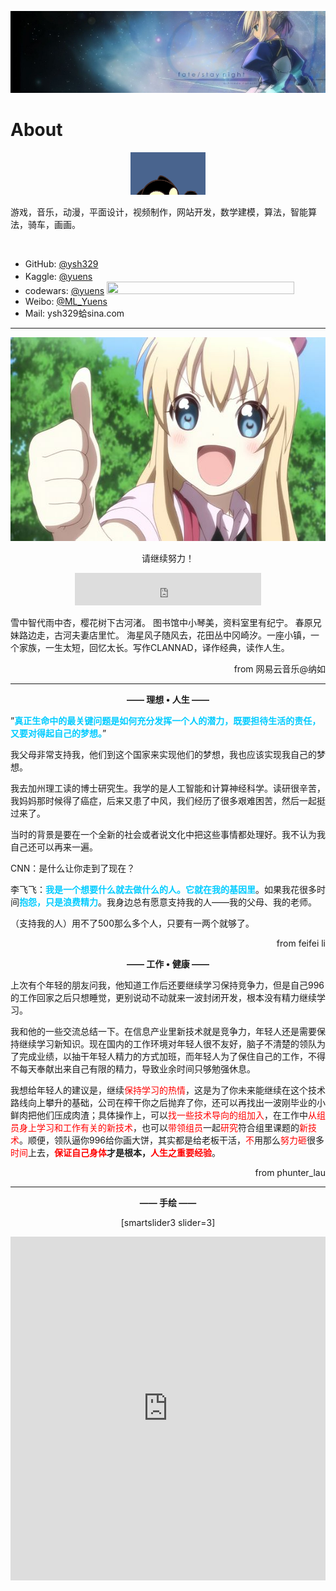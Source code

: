 [![header](../assets/header01.jpg)](https://yuenshome.github.io)

# About

<p style="text-align: center;"><img class="alignleft wp-image-169 size-full" src="./assets/cat.gif" alt="13_avatar_middle" width="120" height="68" /></p>
游戏，音乐，动漫，平面设计，视频制作，网站开发，数学建模，算法，智能算法，骑车，画画。<!--more-->

<a href="http://mail.qq.com/cgi-bin/qm_share?t=qm_mailme&amp;email=M1dSQVhRX0ZWSXNCQh1QXF4" target="_blank"><img src="http://rescdn.qqmail.com/zh_CN/htmledition/images/function/qm_open/ico_mailme_02.png" alt="" /></a>
<ul>
	<li>GitHub: <a href="https://github.com/ysh329" target="_blank">@ysh329</a></li>
	<li>Kaggle: <a href="https://www.kaggle.com/yuenshome" target="_blank">@yuens</a> <img class="" src="https://www.kaggle.com/static/images/tiers/novice@192.png" alt="" width="17" height="17" /></li>
	<li>codewars: <a href="https://www.codewars.com/users/yuens" target="_blank">@yuens</a> <img class="alignnone" src="https://www.codewars.com/users/yuens/badges/small" alt="" width="300" height="20" /></li>
	<li>Weibo: <a href="http://weibo.com/u/1181564472" target="_blank">@ML_Yuens</a></li>
	<li>Mail: ysh329蛤sina.com</li>
</ul>

<hr />
<p style="text-align: left;"><img class="alignnone wp-image-187 size-full aligncenter" src="./assets/hardwork.jpg" alt="" width="580" height="326" /></p>
<p style="text-align: center;">请继续努力！</p>
<p style="text-align: center;"><iframe width="298" height="52" frameborder="no" border="0" marginwidth="0" marginheight="0" src="http://music.163.com/outchain/player?type=2&amp;id=849929&amp;auto=1&amp;height=32"></iframe></p>
雪中智代雨中杏，樱花树下古河渚。 图书馆中小琴美，资料室里有纪宁。 春原兄妹路边走，古河夫妻店里忙。 海星风子随风去，花田丛中冈崎汐。一座小镇，一个家族，一生太短，回忆太长。写作CLANNAD，译作经典，读作人生。
<p style="text-align: right;">from 网易云音乐@纳如</p>


<hr />
<p style="text-align: center;"><strong>—— 理想 • 人生 ——</strong></p>
”<strong><span style="color: #00ccff;">真正生命中的最关键问题是如何充分发挥一个人的潜力，既要担待生活的责任，又要对得起自己的梦想。</span></strong>”

我父母非常支持我，他们到这个国家来实现他们的梦想，我也应该实现我自己的梦想。

我去加州理工读的博士研究生。我学的是人工智能和计算神经科学。读研很辛苦，我妈妈那时候得了癌症，后来又患了中风，我们经历了很多艰难困苦，然后一起挺过来了。

当时的背景是要在一个全新的社会或者说文化中把这些事情都处理好。我不认为我自己还可以再来一遍。

CNN：是什么让你走到了现在？

李飞飞：<strong><span style="color: #00ccff;">我是一个想要什么就去做什么的人。它就在我的基因里</span></strong>。如果我花很多时间<strong><span style="color: #00ccff;">抱怨，只是浪费精力</span></strong>。我身边总有愿意支持我的人——我的父母、我的老师。

（支持我的人）用不了500那么多个人，只要有一两个就够了。
<p style="text-align: right;">from feifei li</p>
<p style="text-align: center;"><strong>—— 工作 • 健康 ——</strong></p>
上次有个年轻的朋友问我，他知道工作后还要继续学习保持竞争力，但是自己996的工作回家之后只想睡觉，更别说动不动就来一波封闭开发，根本没有精力继续学习。

我和他的一些交流总结一下。在信息产业里新技术就是竞争力，年轻人还是需要保持继续学习新知识。现在国内的工作环境对年轻人很不友好，脑子不清楚的领队为了完成业绩，以抽干年轻人精力的方式加班，而年轻人为了保住自己的工作，不得不每天奉献出来自己有限的精力，导致业余时间只够勉强休息。

我想给年轻人的建议是，继续<span style="color: #ff0000;">保持学习的热情</span>，这是为了你未来能继续在这个技术路线向上攀升的基础，公司在榨干你之后抛弃了你，还可以再找出一波刚毕业的小鲜肉把他们压成肉渣；具体操作上，可以<span style="color: #ff0000;">找一些技术导向的组加入</span>，在工作中<span style="color: #ff0000;">从组员身上学习和工作有关的新技术</span>，也可以<span style="color: #ff0000;">带领组员</span>一起<span style="color: #ff0000;">研究</span>符合组里课题的<span style="color: #ff0000;">新技术</span>。顺便，领队逼你996给你画大饼，其实都是给老板干活，<span style="color: #ff0000;">不</span>用那么<span style="color: #ff0000;">努力砸</span>很多<span style="color: #ff0000;">时间</span>上去，<strong><span style="color: #ff0000;">保证自己身体</span>才是根本，<span style="color: #ff0000;">人生之重要经验</span></strong>。
<p style="text-align: right;">from phunter_lau</p>


<hr />
<p style="text-align: center;"><strong>—— 手绘 ——</strong></p>

<div style="text-align: center;">[smartslider3 slider=3]</div>
<p style="text-align: center;"></p>


<iframe width="100%" height="550" class="share_self"  frameborder="0" scrolling="no" src="http://widget.weibo.com/weiboshow/index.php?language=&width=0&height=550&fansRow=2&ptype=0&speed=0&skin=1&isTitle=1&noborder=1&isWeibo=1&isFans=1&uid=1181564472&verifier=5d9a7d02&dpc=1"></iframe>

